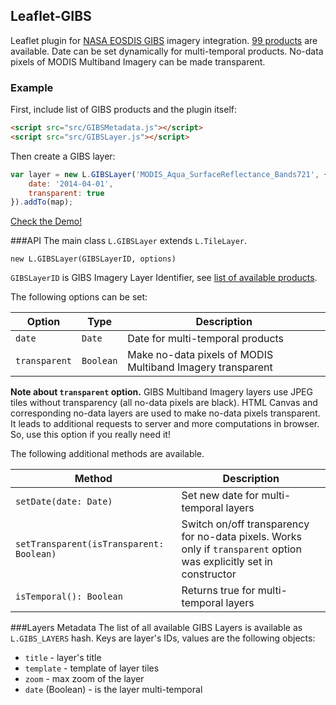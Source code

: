 ## Leaflet-GIBS

Leaflet plugin for [NASA EOSDIS GIBS](https://earthdata.nasa.gov/gibs) imagery integration. [99 products](https://wiki.earthdata.nasa.gov/display/GIBS/GIBS+Available+Imagery+Products) are available. Date can be set dynamically for multi-temporal products. No-data pixels of MODIS Multiband Imagery can be made transparent.

### Example
First, include list of GIBS products and the plugin itself:
```html
<script src="src/GIBSMetadata.js"></script>
<script src="src/GIBSLayer.js"></script>
```
Then create a GIBS layer:
```javascript
var layer = new L.GIBSLayer('MODIS_Aqua_SurfaceReflectance_Bands721', {
    date: '2014-04-01',
    transparent: true
}).addTo(map);
```
[Check the Demo!](http://aparshin.github.io/leaflet-GIBS/examples/)

###API
The main class `L.GIBSLayer` extends `L.TileLayer`.
```
new L.GIBSLayer(GIBSLayerID, options)
```
`GIBSLayerID` is GIBS Imagery Layer Identifier, see [list of available products](https://wiki.earthdata.nasa.gov/display/GIBS/GIBS+Available+Imagery+Products).

The following options can be set:

|Option|Type |Description|
|---|---|---|
|`date`|`Date`|Date for multi-temporal products|
|`transparent`|`Boolean`|Make no-data pixels of MODIS Multiband Imagery transparent|

**Note about `transparent` option.** GIBS Multiband Imagery layers use JPEG tiles without transparency (all no-data pixels are black). HTML Canvas and corresponding no-data layers are used to make no-data pixels transparent. It leads to additional requests to server and more computations in browser. So, use this option if you really need it!

The following additional methods are available.

|Method|Description|
|---|---|
|`setDate(date: Date)`|Set new date for multi-temporal layers|
|`setTransparent(isTransparent: Boolean)`|Switch on/off transparency for no-data pixels. Works only if `transparent` option was explicitly set in constructor|
|`isTemporal(): Boolean`| Returns true for multi-temporal layers|

###Layers Metadata
The list of all available GIBS Layers is available as `L.GIBS_LAYERS` hash. Keys are layer's IDs, values are the following objects:
  * `title` - layer's title
  * `template` - template of layer tiles
  * `zoom` - max zoom of the layer
  * `date` (Boolean) - is the layer multi-temporal
